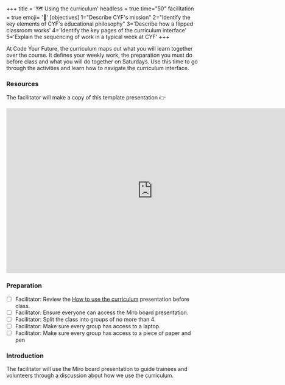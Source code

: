 +++
title = '🗺️ Using the curriculum'
headless = true
time="50"
facilitation = true
emoji= '🧩'
[objectives]
   1="Describe CYF's mission"
   2="Identify the key elements of CYF's educational philosophy"
   3='Describe how a flipped classroom works'
   4='Identify the key pages of the curriculum interface'
   5='Explain the sequencing of work in a typical week at CYF'
+++

At Code Your Future, the curriculum maps out what you will learn together over the course. It defines your weekly work, the preparation you must do before class and what you will do together on Saturdays. Use this time to go through the activities and learn how to navigate the curriculum interface.

### Resources

The facilitator will make a copy of this template presentation 👉

<iframe title="using-the-curriculum" width="768" height="432" src="https://miro.com/app/live-embed/uXjVMh2y3Ds=/?moveToViewport=-7348,-6186,14736,7636&embedId=173973063452" frameborder="0" scrolling="no" allow="fullscreen; clipboard-read; clipboard-write" allowfullscreen></iframe>

### Preparation

- [ ] Facilitator: Review the [How to use the curriculum](https://miro.com/app/board/uXjVMh2y3Ds=/?share_link_id=217111259406) presentation before class.
- [ ] Facilitator: Ensure everyone can access the Miro board presentation.
- [ ] Facilitator: Split the class into groups of no more than 4.
- [ ] Facilitator: Make sure every group has access to a laptop.
- [ ] Facilitator: Make sure every group has access to a piece of paper and pen

### Introduction

The facilitator will use the Miro board presentation to guide trainees and volunteers through a discussion about how we use the curriculum.
